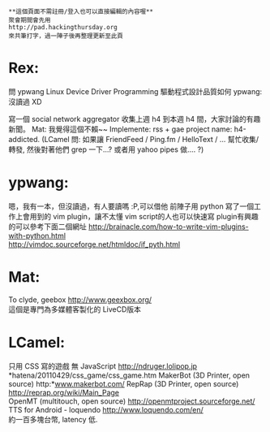     **這個頁面不需註冊/登入也可以直接編輯的內容喔**
    聚會期間會先用 
    http://pad.hackingthursday.org
    來共筆打字，過一陣子後再整理更新至此頁



# Rex:

問 ypwang Linux Device Driver Programming 驅動程式設計品質如何 
ypwang:沒讀過 XD

寫一個 social network aggregator 收集上週 h4 到本週 h4 間，大家討論的有趣新聞。
Mat: 我覺得這個不賴~~
Implemente: rss + gae
project name: h4-addicted.
(LCamel 問: 如果讓 FriendFeed / Ping.fm / HelloText / ... 幫忙收集/轉發,
然後對著他們 grep 一下...?  或者用 yahoo pipes 做.... ?)


# ypwang:

嗯，我有一本，但沒讀過，有人要讀嗎 :P,可以借他
前陣子用 python 寫了一個工作上會用到的 vim plugin，讓不太懂 vim script的人也可以快速寫 plugin有興趣的可以參考下面二個網址
<http://brainacle.com/how-to-write-vim-plugins-with-python.html>  
<http://vimdoc.sourceforge.net/htmldoc/if_pyth.html>  

# Mat:

To clyde, geebox
<http://www.geexbox.org/>  
這個是專門為多媒體客製化的 LiveCD版本

# LCamel:

只用 CSS 寫的遊戲 無 JavaScript
<http://ndruger.lolipop.jp>  *hatena/20110429/css_game/css_game.htm
MakerBot (3D Printer, open source)
http:*www.makerbot.com/
RepRap (3D Printer, open source)
<http://reprap.org/wiki/Main_Page>  
OpenMT (multitouch, open source)
<http://openmtproject.sourceforge.net/>  
TTS for Android - loquendo <http://www.loquendo.com/en/>  
約一百多塊台幣, latency 低.